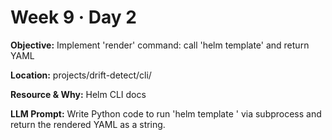 # Week 9 · Day 2

**Objective:** Implement 'render' command: call 'helm template' and return YAML

**Location:** projects/drift-detect/cli/

**Resource & Why:** Helm CLI docs

**LLM Prompt:** Write Python code to run 'helm template <chart-path>' via subprocess and return the rendered YAML as a string.

